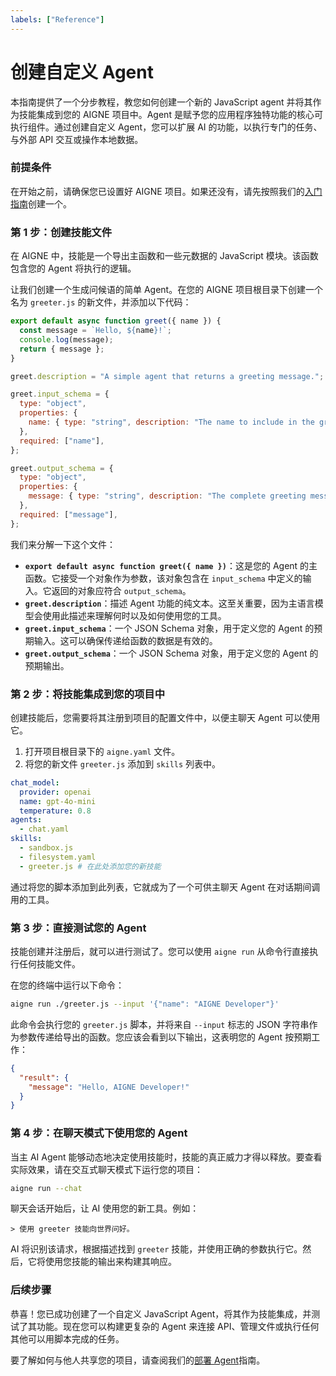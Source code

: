 ```yaml
---
labels: ["Reference"]
---
```


# 创建自定义 Agent

本指南提供了一个分步教程，教您如何创建一个新的 JavaScript agent 并将其作为技能集成到您的 AIGNE 项目中。Agent 是赋予您的应用程序独特功能的核心可执行组件。通过创建自定义 Agent，您可以扩展 AI 的功能，以执行专门的任务、与外部 API 交互或操作本地数据。

### 前提条件

在开始之前，请确保您已设置好 AIGNE 项目。如果还没有，请先按照我们的[入门指南](./getting-started.md)创建一个。

### 第 1 步：创建技能文件

在 AIGNE 中，技能是一个导出主函数和一些元数据的 JavaScript 模块。该函数包含您的 Agent 将执行的逻辑。

让我们创建一个生成问候语的简单 Agent。在您的 AIGNE 项目根目录下创建一个名为 `greeter.js` 的新文件，并添加以下代码：

```javascript greeter.js icon=logos:javascript
export default async function greet({ name }) {
  const message = `Hello, ${name}!`;
  console.log(message);
  return { message };
}

greet.description = "A simple agent that returns a greeting message.";

greet.input_schema = {
  type: "object",
  properties: {
    name: { type: "string", description: "The name to include in the greeting." },
  },
  required: ["name"],
};

greet.output_schema = {
  type: "object",
  properties: {
    message: { type: "string", description: "The complete greeting message." },
  },
  required: ["message"],
};
```

我们来分解一下这个文件：

- **`export default async function greet({ name })`**：这是您的 Agent 的主函数。它接受一个对象作为参数，该对象包含在 `input_schema` 中定义的输入。它返回的对象应符合 `output_schema`。
- **`greet.description`**：描述 Agent 功能的纯文本。这至关重要，因为主语言模型会使用此描述来理解何时以及如何使用您的工具。
- **`greet.input_schema`**：一个 JSON Schema 对象，用于定义您的 Agent 的预期输入。这可以确保传递给函数的数据是有效的。
- **`greet.output_schema`**：一个 JSON Schema 对象，用于定义您的 Agent 的预期输出。

### 第 2 步：将技能集成到您的项目中

创建技能后，您需要将其注册到项目的配置文件中，以便主聊天 Agent 可以使用它。

1.  打开项目根目录下的 `aigne.yaml` 文件。
2.  将您的新文件 `greeter.js` 添加到 `skills` 列表中。

```yaml aigne.yaml icon=mdi:file-cog-outline
chat_model:
  provider: openai
  name: gpt-4o-mini
  temperature: 0.8
agents:
  - chat.yaml
skills:
  - sandbox.js
  - filesystem.yaml
  - greeter.js # 在此处添加您的新技能
```

通过将您的脚本添加到此列表，它就成为了一个可供主聊天 Agent 在对话期间调用的工具。

### 第 3 步：直接测试您的 Agent

技能创建并注册后，就可以进行测试了。您可以使用 `aigne run` 从命令行直接执行任何技能文件。

在您的终端中运行以下命令：

```bash icon=mdi:console
aigne run ./greeter.js --input '{"name": "AIGNE Developer"}'
```

此命令会执行您的 `greeter.js` 脚本，并将来自 `--input` 标志的 JSON 字符串作为参数传递给导出的函数。您应该会看到以下输出，这表明您的 Agent 按预期工作：

```json icon=mdi:code-json
{
  "result": {
    "message": "Hello, AIGNE Developer!"
  }
}
```

### 第 4 步：在聊天模式下使用您的 Agent

当主 AI Agent 能够动态地决定使用技能时，技能的真正威力才得以释放。要查看实际效果，请在交互式聊天模式下运行您的项目：

```bash icon=mdi:console
aigne run --chat
```

聊天会话开始后，让 AI 使用您的新工具。例如：

```
> 使用 greeter 技能向世界问好。
```

AI 将识别该请求，根据描述找到 `greeter` 技能，并使用正确的参数执行它。然后，它将使用您技能的输出来构建其响应。

### 后续步骤

恭喜！您已成功创建了一个自定义 JavaScript Agent，将其作为技能集成，并测试了其功能。现在您可以构建更复杂的 Agent 来连接 API、管理文件或执行任何其他可以用脚本完成的任务。

要了解如何与他人共享您的项目，请查阅我们的[部署 Agent](./guides-deploying-agents.md)指南。

